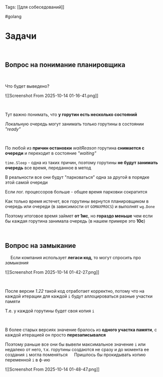 Tags: [[для собеседований]]

#golang 



# Задачи


 


## Вопрос на понимание планировщика

 


Что будет выведено?

![[Screenshot From 2025-10-14 01-16-41.png]]

 


Тут важно понимать, что **у горутин есть несколько состояний**

Локальную очередь могут занимать только горутины в состоянии *"ready"*

 


По любой из **причин остановки** *waitReason* горутина **снимается с очереди** и переходит в состояние *"waiting"*

`time.Sleep` - одна из таких причин, поэтому горутины **не будут занимать очередь** все время, переданное в метод

В реальности все они будут "парковаться" одна за другой в порядке этой самой очереди

Если лог. процессоров больше - общее время парковки сократится
 


Как только время истечет, все горутины вернутся планировщиком в очередь или очереди (в зависимости от `GOMAXPROCS`) и выполнят `wg.Done`

Поэтому итоговое время займет **от 1мс**, но **гораздо меньше** чем если бы каждая горутина занимала очередь (в нашем примере это **10с**)

 
 

## Вопрос на замыкание

 
Если компания использует **легаси код**, то могут спросить про *замыкания*

![[Screenshot From 2025-10-14 01-42-27.png]]

 


После версии *1.22* такой код отработает корректно, потому что на каждой итерации для каждой `i` будут аллоцироваться разные участки  памяти

Т.е. у каждой горутины будет своя копия `i`

 
 


В более старых версиях значение бралось из **одного участка памяти**, с каждой итерацией он просто **перезаписывался**

Поэтому раньше все они бы вывели максимальное значение `i` или недалеко от него, т.к. горутины создаются не сразу и до момента ее создания `i` могла поменяться
 
Пришлось бы прокидывать копию переменной `i` в ф-ию

![[Screenshot From 2025-10-14 01-48-47.png]]
 







